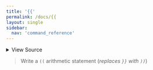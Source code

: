 ```yaml
---
title: '{{'
permalink: /docs/{{
layout: single
sidebar:
  nav: 'command_reference'
---
```




<details>
  <summary>View Source</summary>

{% highlight sh %}

!fn --shellpen-private writeDSL writeln "(( ${*/\}\}/\)\)}"
{% endhighlight %}

</details>



> Write a `((` arithmetic statement (_replaces `}}` with `))`_)







